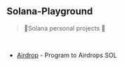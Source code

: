## Solana-Playground

> 🌟Solana personal projects 🚀

<br />

- <a href="https://github.com/NikhilSharma03/Solana-Playground/tree/main/Airdrop">Airdrop</a><span> - Program to Airdrops SOL</span>
